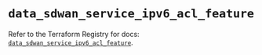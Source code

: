 # `data_sdwan_service_ipv6_acl_feature`

Refer to the Terraform Registry for docs: [`data_sdwan_service_ipv6_acl_feature`](https://registry.terraform.io/providers/ciscodevnet/sdwan/0.8.0/docs/data-sources/service_ipv6_acl_feature).
